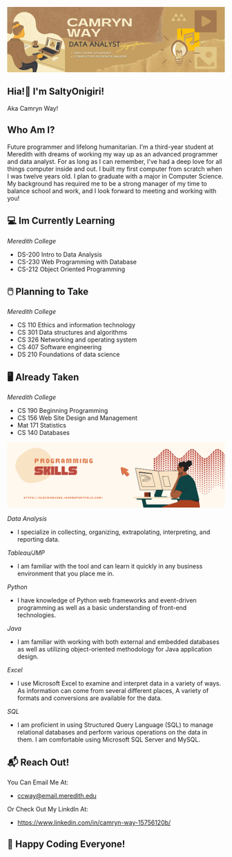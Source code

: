 ![](DataAnalyst.png)
<h2> Hia!👋 I'm SaltyOnigiri!</h2>
Aka Camryn Way!

<h2>Who Am I?</h2>
Future programmer and lifelong humanitarian. I'm a third-year student at Meredith with dreams of working my way up as an advanced programmer and data analyst. For as long as I can remember, I've had a deep love for all things computer inside and out. I built my first computer from scratch when I was twelve years old. I plan to graduate with a major in Computer Science. My background has required me to be a strong manager of my time to balance school and work, and I look forward to meeting and working with you!

<h2>💻 Im Currently Learning</h2>

_Meredith College_
- DS-200 Intro to Data Analysis
- CS-230 Web Programming with Database 
- CS-212 Object Oriented Programming 

<h2>🖱️ Planning to Take</h2>

_Meredith College_
- CS 110 Ethics and information technology
- CS 301 Data structures and algorithms
- CS 326 Networking and operating system
- CS 407 Software engineering
- DS 210 Foundations of data science


<h2> 🖥️ Already Taken</h2>

_Meredith College_
- CS 190 Beginning Programming
- CS 156 Web Site Design and Management
- Mat 171 Statistics
- CS 140 Databases

![](Skills.png)

_Data Analysis_
- I specialize in collecting, organizing, extrapolating, interpreting, and reporting data.

_Tableau/JMP_
- I am familiar with the tool and can learn it quickly in any business environment that you place me in.

_Python_
- I have knowledge of Python web frameworks and event-driven programming as well as a basic understanding of front-end technologies.

_Java_
- I am familiar with working with both external and embedded databases as well as utilizing object-oriented methodology for Java application design.

_Excel_
- I use Microsoft Excel to examine and interpret data in a variety of ways. As information can come from several different places, A variety of formats and conversions are available for the data.

_SQL_
- I am proficient in using Structured Query Language (SQL) to manage relational databases and perform various operations on the data in them. I am comfortable using Microsoft SQL Server and MySQL.

<h2> 📬 Reach Out!</h2>

You Can Email Me At:
- ccway@email.meredith.edu

Or Check Out My Linkdln At:
- https://www.linkedin.com/in/camryn-way-15756120b/

<h2> 🧩 Happy Coding Everyone!</h2>

